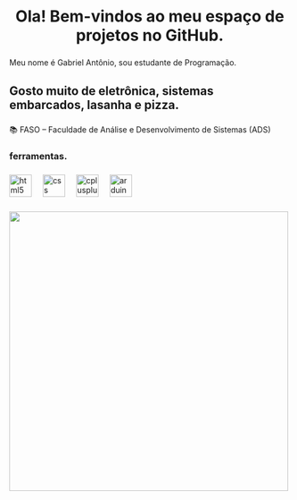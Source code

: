 <h1 align="center">Ola! Bem-vindos ao meu espaço de projetos no GitHub.</h1>

###

<p align="left">Meu nome é Gabriel Antônio, sou estudante de Programação.</p>

###

<h2 align="left">Gosto muito de eletrônica, sistemas embarcados, lasanha e pizza.</h2>

###

<p align="left">📚 FASO – Faculdade de Análise e Desenvolvimento de Sistemas (ADS)</p>

###

<h3 align="left">ferramentas.</h3>

###

<div align="left">
  <img src="https://cdn.jsdelivr.net/gh/devicons/devicon/icons/html5/html5-original.svg" height="40" alt="html5 logo"  />
  <img width="12" />
  <img src="https://cdn.jsdelivr.net/gh/devicons/devicon/icons/css3/css3-original.svg" height="40" alt="css logo"  />
  <img width="12" />
  <img src="https://cdn.jsdelivr.net/gh/devicons/devicon/icons/cplusplus/cplusplus-original.svg" height="40" alt="cplusplus logo"  />
  <img width="12" />
  <img src="https://cdn.jsdelivr.net/gh/devicons/devicon/icons/arduino/arduino-original.svg" height="40" alt="arduino logo"  />
</div>

###

<div align="left">
  <img height="500" src="https://media1.giphy.com/media/v1.Y2lkPTc5MGI3NjExcXg3OWlnaWYzZTd5YzBscmhocXZweWd2ZHJrcmRmdnlhMjRyM2x1OSZlcD12MV9pbnRlcm5hbF9naWZfYnlfaWQmY3Q9Zw/LD2ZJ0pdNmCxFikNQ5/giphy.gif"  />
</div>

###
